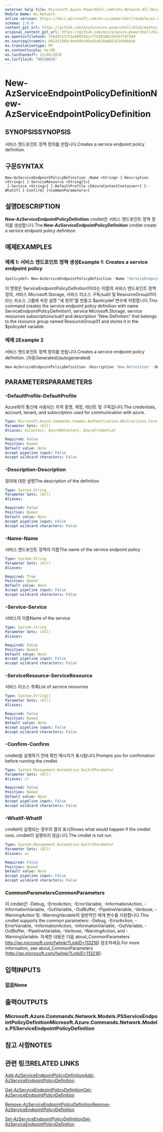 ```yaml
---
external help file: Microsoft.Azure.PowerShell.Cmdlets.Network.dll-Help.xml
Module Name: Az.Network
online version: https://docs.microsoft.com/en-us/powershell/module/az.network/new-azserviceendpointpolicydefinition
schema: 2.0.0
content_git_url: https://github.com/Azure/azure-powershell/blob/master/src/Network/Network/help/New-AzServiceEndpointPolicyDefinition.md
original_content_git_url: https://github.com/Azure/azure-powershell/blob/master/src/Network/Network/help/New-AzServiceEndpointPolicyDefinition.md
ms.openlocfilehash: f5b43517c51e40832bccffd2810b23df6f74f3d4
ms.sourcegitcommit: 04221336bc9eed46c05ed1e828a6811534d4b4ab
ms.translationtype: MT
ms.contentlocale: ko-KR
ms.lasthandoff: 12/08/2020
ms.locfileid: "98330626"
---
```

# <span data-ttu-id="a83e5-101">New-AzServiceEndpointPolicyDefinition</span><span class="sxs-lookup"><span data-stu-id="a83e5-101">New-AzServiceEndpointPolicyDefinition</span></span>

## <span data-ttu-id="a83e5-102">SYNOPSIS</span><span class="sxs-lookup"><span data-stu-id="a83e5-102">SYNOPSIS</span></span>
<span data-ttu-id="a83e5-103">서비스 엔드포인트 정책 정의를 만듭니다.</span><span class="sxs-lookup"><span data-stu-id="a83e5-103">Creates a service endpoint policy definition.</span></span>

## <span data-ttu-id="a83e5-104">구문</span><span class="sxs-lookup"><span data-stu-id="a83e5-104">SYNTAX</span></span>

```
New-AzServiceEndpointPolicyDefinition -Name <String> [-Description <String>] [-ServiceResource <String[]>]
 [-Service <String>] [-DefaultProfile <IAzureContextContainer>] [-WhatIf] [-Confirm] [<CommonParameters>]
```

## <span data-ttu-id="a83e5-105">설명</span><span class="sxs-lookup"><span data-stu-id="a83e5-105">DESCRIPTION</span></span>
<span data-ttu-id="a83e5-106">**New-AzServiceEndpointPolicyDefinition** cmdlet은 서비스 엔드포인트 정책 정의를 생성합니다.</span><span class="sxs-lookup"><span data-stu-id="a83e5-106">The **New-AzServiceEndpointPolicyDefinition** cmdlet create a service endpoint policy definition.</span></span>

## <span data-ttu-id="a83e5-107">예제</span><span class="sxs-lookup"><span data-stu-id="a83e5-107">EXAMPLES</span></span>

### <span data-ttu-id="a83e5-108">예제 1: 서비스 엔드포인트 정책 생성</span><span class="sxs-lookup"><span data-stu-id="a83e5-108">Example 1: Creates a service endpoint policy</span></span>
```powershell
$policydef= New-AzServiceEndpointPolicyDefinition -Name "ServiceEndpointPolicyDefinition1" -ResourceGroupName "ResourceGroup01" -Service "Microsoft.Storage" -ServiceResources "subscriptions/sub1" -Description "New Definition"
```

<span data-ttu-id="a83e5-109">이 명령은 ServiceEndpointPolicyDefinition1이라는 이름의 서비스 엔드포인트 정책 정의, 서비스 Microsoft.Storage, 서비스 리소스 구독/sub1 및 ResourceGroup01이라는 리소스 그룹에 속한 설명 "새 정의"를 만들고 $policydef 변수에 저장합니다.</span><span class="sxs-lookup"><span data-stu-id="a83e5-109">This command creates the service endpoint policy definition with name ServiceEndpointPolicyDefinition1,  service Microsoft.Storage, service resources subscriptions/sub1 and description "New Definition" that belongs to the resource group named ResourceGroup01 and stores it in the $policydef variable.</span></span>

### <span data-ttu-id="a83e5-110">예제 2</span><span class="sxs-lookup"><span data-stu-id="a83e5-110">Example 2</span></span>

<span data-ttu-id="a83e5-111">서비스 엔드포인트 정책 정의를 만듭니다.</span><span class="sxs-lookup"><span data-stu-id="a83e5-111">Creates a service endpoint policy definition.</span></span> <span data-ttu-id="a83e5-112">(자동Generated)</span><span class="sxs-lookup"><span data-stu-id="a83e5-112">(autogenerated)</span></span>

<!-- Aladdin Generated Example -->
```powershell
New-AzServiceEndpointPolicyDefinition -Description 'New Definition' -Name 'ServiceEndpointPolicyDefinition1' -Service 'Microsoft.Storage' -ServiceResource <String[]>
```

## <span data-ttu-id="a83e5-113">PARAMETERS</span><span class="sxs-lookup"><span data-stu-id="a83e5-113">PARAMETERS</span></span>

### <span data-ttu-id="a83e5-114">-DefaultProfile</span><span class="sxs-lookup"><span data-stu-id="a83e5-114">-DefaultProfile</span></span>
<span data-ttu-id="a83e5-115">Azure와의 통신에 사용되는 자격 증명, 계정, 테넌트 및 구독입니다.</span><span class="sxs-lookup"><span data-stu-id="a83e5-115">The credentials, account, tenant, and subscription used for communication with azure.</span></span>

```yaml
Type: Microsoft.Azure.Commands.Common.Authentication.Abstractions.Core.IAzureContextContainer
Parameter Sets: (All)
Aliases: AzContext, AzureRmContext, AzureCredential

Required: False
Position: Named
Default value: None
Accept pipeline input: False
Accept wildcard characters: False
```

### <span data-ttu-id="a83e5-116">-Description</span><span class="sxs-lookup"><span data-stu-id="a83e5-116">-Description</span></span>
<span data-ttu-id="a83e5-117">정의에 대한 설명</span><span class="sxs-lookup"><span data-stu-id="a83e5-117">The description of the definition</span></span>

```yaml
Type: System.String
Parameter Sets: (All)
Aliases:

Required: False
Position: Named
Default value: None
Accept pipeline input: False
Accept wildcard characters: False
```

### <span data-ttu-id="a83e5-118">-Name</span><span class="sxs-lookup"><span data-stu-id="a83e5-118">-Name</span></span>
<span data-ttu-id="a83e5-119">서비스 엔드포인트 정책의 이름</span><span class="sxs-lookup"><span data-stu-id="a83e5-119">The name of the service endpoint policy</span></span>

```yaml
Type: System.String
Parameter Sets: (All)
Aliases:

Required: True
Position: Named
Default value: None
Accept pipeline input: False
Accept wildcard characters: False
```

### <span data-ttu-id="a83e5-120">-Service</span><span class="sxs-lookup"><span data-stu-id="a83e5-120">-Service</span></span>
<span data-ttu-id="a83e5-121">서비스의 이름</span><span class="sxs-lookup"><span data-stu-id="a83e5-121">Name of the service</span></span>

```yaml
Type: System.String
Parameter Sets: (All)
Aliases:

Required: False
Position: Named
Default value: None
Accept pipeline input: False
Accept wildcard characters: False
```

### <span data-ttu-id="a83e5-122">-ServiceResource</span><span class="sxs-lookup"><span data-stu-id="a83e5-122">-ServiceResource</span></span>
<span data-ttu-id="a83e5-123">서비스 리소스 목록</span><span class="sxs-lookup"><span data-stu-id="a83e5-123">List of service resources</span></span>

```yaml
Type: System.String[]
Parameter Sets: (All)
Aliases:

Required: False
Position: Named
Default value: None
Accept pipeline input: False
Accept wildcard characters: False
```

### <span data-ttu-id="a83e5-124">-Confirm</span><span class="sxs-lookup"><span data-stu-id="a83e5-124">-Confirm</span></span>
<span data-ttu-id="a83e5-125">cmdlet을 실행하기 전에 확인 메시지가 표시됩니다.</span><span class="sxs-lookup"><span data-stu-id="a83e5-125">Prompts you for confirmation before running the cmdlet.</span></span>

```yaml
Type: System.Management.Automation.SwitchParameter
Parameter Sets: (All)
Aliases: cf

Required: False
Position: Named
Default value: None
Accept pipeline input: False
Accept wildcard characters: False
```

### <span data-ttu-id="a83e5-126">-WhatIf</span><span class="sxs-lookup"><span data-stu-id="a83e5-126">-WhatIf</span></span>
<span data-ttu-id="a83e5-127">cmdlet이 실행되는 경우의 결과 표시</span><span class="sxs-lookup"><span data-stu-id="a83e5-127">Shows what would happen if the cmdlet runs.</span></span> <span data-ttu-id="a83e5-128">cmdlet이 실행되지 않습니다.</span><span class="sxs-lookup"><span data-stu-id="a83e5-128">The cmdlet is not run.</span></span>

```yaml
Type: System.Management.Automation.SwitchParameter
Parameter Sets: (All)
Aliases: wi

Required: False
Position: Named
Default value: None
Accept pipeline input: False
Accept wildcard characters: False
```

### <span data-ttu-id="a83e5-129">CommonParameters</span><span class="sxs-lookup"><span data-stu-id="a83e5-129">CommonParameters</span></span>
<span data-ttu-id="a83e5-130">이 cmdlet은 -Debug, -ErrorAction, -ErrorVariable, -InformationAction, -InformationVariable, -OutVariable, -OutBuffer, -PipelineVariable, -Verbose, -WarningAction 및 -WarningVariable의 일반적인 매개 변수를 지원합니다.</span><span class="sxs-lookup"><span data-stu-id="a83e5-130">This cmdlet supports the common parameters: -Debug, -ErrorAction, -ErrorVariable, -InformationAction, -InformationVariable, -OutVariable, -OutBuffer, -PipelineVariable, -Verbose, -WarningAction, and -WarningVariable.</span></span> <span data-ttu-id="a83e5-131">자세한 내용은 다음 about_CommonParameters http://go.microsoft.com/fwlink/?LinkID=113216) 참조하세요.</span><span class="sxs-lookup"><span data-stu-id="a83e5-131">For more information, see about_CommonParameters (http://go.microsoft.com/fwlink/?LinkID=113216).</span></span>

## <span data-ttu-id="a83e5-132">입력</span><span class="sxs-lookup"><span data-stu-id="a83e5-132">INPUTS</span></span>

### <span data-ttu-id="a83e5-133">없음</span><span class="sxs-lookup"><span data-stu-id="a83e5-133">None</span></span>

## <span data-ttu-id="a83e5-134">출력</span><span class="sxs-lookup"><span data-stu-id="a83e5-134">OUTPUTS</span></span>

### <span data-ttu-id="a83e5-135">Microsoft.Azure.Commands.Network.Models.PSServiceEndpointPolicyDefinition</span><span class="sxs-lookup"><span data-stu-id="a83e5-135">Microsoft.Azure.Commands.Network.Models.PSServiceEndpointPolicyDefinition</span></span>

## <span data-ttu-id="a83e5-136">참고 사항</span><span class="sxs-lookup"><span data-stu-id="a83e5-136">NOTES</span></span>

## <span data-ttu-id="a83e5-137">관련 링크</span><span class="sxs-lookup"><span data-stu-id="a83e5-137">RELATED LINKS</span></span>

[<span data-ttu-id="a83e5-138">Add-AzServiceEndpointPolicyDefinition</span><span class="sxs-lookup"><span data-stu-id="a83e5-138">Add-AzServiceEndpointPolicyDefinition</span></span>](./Add-AzServiceEndpointPolicyDefinition.md)

[<span data-ttu-id="a83e5-139">Get-AzServiceEndpointPolicyDefinition</span><span class="sxs-lookup"><span data-stu-id="a83e5-139">Get-AzServiceEndpointPolicyDefinition</span></span>](./Get-AzServiceEndpointPolicyDefinition.md)

[<span data-ttu-id="a83e5-140">Remove-AzServiceEndpointPolicyDefinition</span><span class="sxs-lookup"><span data-stu-id="a83e5-140">Remove-AzServiceEndpointPolicyDefinition</span></span>](./Remove-AzServiceEndpointPolicyDefinition.md)

[<span data-ttu-id="a83e5-141">Set-AzServiceEndpointPolicyDefinition</span><span class="sxs-lookup"><span data-stu-id="a83e5-141">Set-AzServiceEndpointPolicyDefinition</span></span>](./Set-AzServiceEndpointPolicyDefinition.md)
